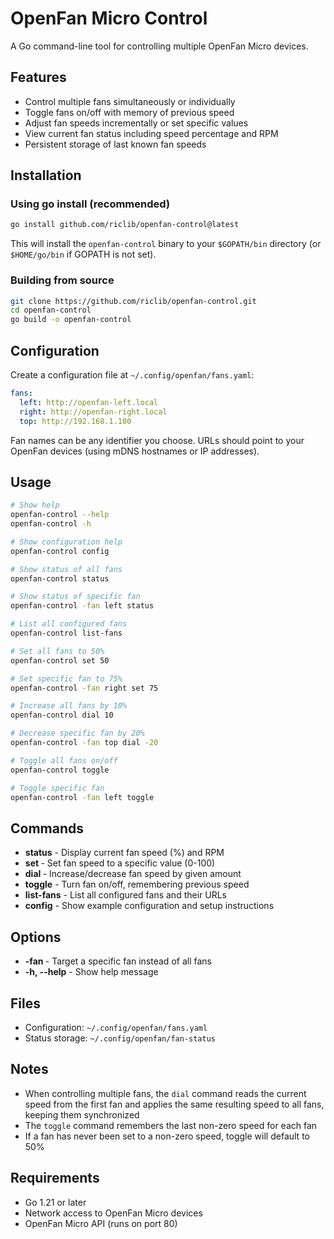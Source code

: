 # OpenFan Micro Control

A Go command-line tool for controlling multiple OpenFan Micro devices.

## Features

- Control multiple fans simultaneously or individually
- Toggle fans on/off with memory of previous speed
- Adjust fan speeds incrementally or set specific values
- View current fan status including speed percentage and RPM
- Persistent storage of last known fan speeds

## Installation

### Using go install (recommended)

```bash
go install github.com/riclib/openfan-control@latest
```

This will install the `openfan-control` binary to your `$GOPATH/bin` directory (or `$HOME/go/bin` if GOPATH is not set).

### Building from source

```bash
git clone https://github.com/riclib/openfan-control.git
cd openfan-control
go build -o openfan-control
```

## Configuration

Create a configuration file at `~/.config/openfan/fans.yaml`:

```yaml
fans:
  left: http://openfan-left.local
  right: http://openfan-right.local
  top: http://192.168.1.100
```

Fan names can be any identifier you choose. URLs should point to your OpenFan devices (using mDNS hostnames or IP addresses).

## Usage

```bash
# Show help
openfan-control --help
openfan-control -h

# Show configuration help
openfan-control config

# Show status of all fans
openfan-control status

# Show status of specific fan
openfan-control -fan left status

# List all configured fans
openfan-control list-fans

# Set all fans to 50%
openfan-control set 50

# Set specific fan to 75%
openfan-control -fan right set 75

# Increase all fans by 10%
openfan-control dial 10

# Decrease specific fan by 20%
openfan-control -fan top dial -20

# Toggle all fans on/off
openfan-control toggle

# Toggle specific fan
openfan-control -fan left toggle
```

## Commands

- **status** - Display current fan speed (%) and RPM
- **set <speed>** - Set fan speed to a specific value (0-100)
- **dial <value>** - Increase/decrease fan speed by given amount
- **toggle** - Turn fan on/off, remembering previous speed
- **list-fans** - List all configured fans and their URLs
- **config** - Show example configuration and setup instructions

## Options

- **-fan <name>** - Target a specific fan instead of all fans
- **-h, --help** - Show help message

## Files

- Configuration: `~/.config/openfan/fans.yaml`
- Status storage: `~/.config/openfan/fan-status`

## Notes

- When controlling multiple fans, the `dial` command reads the current speed from the first fan and applies the same resulting speed to all fans, keeping them synchronized
- The `toggle` command remembers the last non-zero speed for each fan
- If a fan has never been set to a non-zero speed, toggle will default to 50%

## Requirements

- Go 1.21 or later
- Network access to OpenFan Micro devices
- OpenFan Micro API (runs on port 80)
